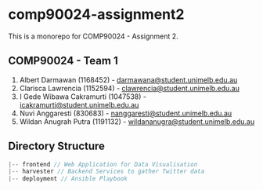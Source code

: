 # comp90024-assignment2

This is a monorepo for COMP90024 - Assignment 2.
## COMP90024 - Team 1

1. Albert Darmawan (1168452) - darmawana@student.unimelb.edu.au
2. Clarisca Lawrencia (1152594) - clawrencia@student.unimelb.edu.au
3. I Gede Wibawa Cakramurti (1047538) - icakramurti@student.unimelb.edu.au
4. Nuvi Anggaresti (830683) - nanggaresti@student.unimelb.edu.au
5. Wildan Anugrah Putra (1191132) - wildananugra@student.unimelb.edu.au

## Directory Structure

```js
|-- frontend // Web Application for Data Visualisation
|-- harvester // Backend Services to gather Twitter data
|-- deployment // Ansible Playbook
```
